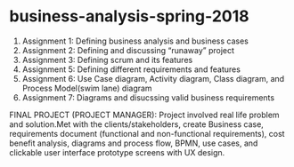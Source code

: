 # business-analysis-spring-2018
1. Assignment 1: Defining business analysis and business cases
2. Assignment 2: Defining and discussing  “runaway” project
3. Assignment 3: Defining scrum and its features
4. Assignment 5: Defining different requirements and features
5. Assignment 6: Use Case diagram, Activity diagram, Class diagram, and Process Model(swim lane) diagram
6. Assignment 7: Diagrams and disucssing valid business requirements

FINAL PROJECT (PROJECT MANAGER): Project involved real life problem and solution.Met with the clients/stakeholders, create Business case, requirements document (functional and non-functional requirements), cost benefit analysis, diagrams and process flow, BPMN, use cases, and clickable user interface prototype screens with UX design.
